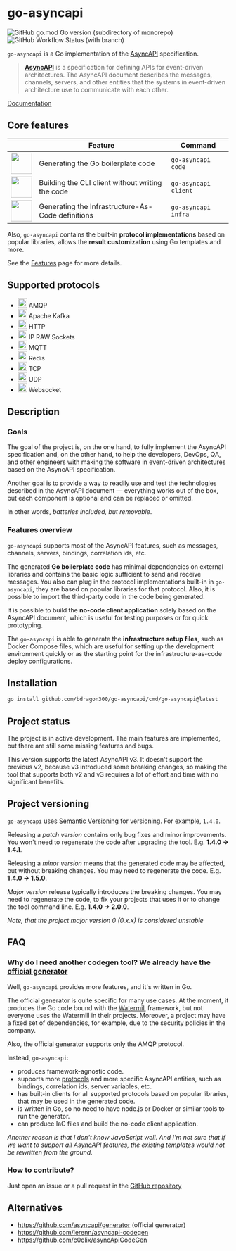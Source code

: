 # go-asyncapi

![GitHub go.mod Go version (subdirectory of monorepo)](https://img.shields.io/github/go-mod/go-version/bdragon300/go-asyncapi)
![GitHub Workflow Status (with branch)](https://img.shields.io/github/actions/workflow/status/bdragon300/go-asyncapi/go-test.yml?branch=master)

`go-asyncapi` is a Go implementation of the [AsyncAPI](https://www.asyncapi.com/) specification.

> **[AsyncAPI](https://www.asyncapi.com/)** is a specification for defining APIs for event-driven architectures. The
> AsyncAPI document describes the messages, channels, servers, and other entities that the systems in event-driven
> architecture use to communicate with each other.

[Documentation](https://bdragon300.github.io/go-asyncapi/)

## Core features

|                                                                                                                           | Feature                                           | Command                |
|---------------------------------------------------------------------------------------------------------------------------|---------------------------------------------------|------------------------|
| <img src="https://bdragon300.github.io/go-asyncapi/images/go-logo.svg" style="height: 3em; vertical-align: middle">       | Generating the Go boilerplate code                | `go-asyncapi code`     |
| <img src="https://bdragon300.github.io/go-asyncapi/images/terminal-icon.svg" style="height: 3em; vertical-align: middle"> | Building the CLI client without writing the code  | `go-asyncapi client`   |
| <img src="https://bdragon300.github.io/go-asyncapi/images/docker.svg" style="height: 3em; vertical-align: middle">        | Generating the Infrastructure-As-Code definitions | `go-asyncapi infra`    |

Also, `go-asyncapi` contains the built-in **protocol implementations** based on popular libraries, allows the **result customization** using Go templates and more.

See the [Features](https://bdragon300.github.io/go-asyncapi/docs/features) page for more details.

## Supported protocols

* <img alt="AMQP" src="https://bdragon300.github.io/go-asyncapi/images/amqp.svg" style="height: 1.5em"> AMQP
* <img alt="Apache Kafka" src="https://bdragon300.github.io/go-asyncapi/images/kafka.svg" style="height: 1.5em"> Apache Kafka
* <img alt="HTTP" src="https://bdragon300.github.io/go-asyncapi/images/http-small.png" style="height: 1.5em"> HTTP
* <img alt="IP RAW Sockets" src="https://bdragon300.github.io/go-asyncapi/images/ip.png" style="height: 1.5em"> IP RAW Sockets
* <img alt="MQTT" src="https://bdragon300.github.io/go-asyncapi/images/mqtt.svg" style="height: 1.5em"> MQTT
* <img alt="Redis" src="https://bdragon300.github.io/go-asyncapi/images/redis.svg" style="height: 1.5em"> Redis
* <img alt="TCP" src="https://bdragon300.github.io/go-asyncapi/images/tcpudp.svg" style="height: 1.5em"> TCP
* <img alt="UDP" src="https://bdragon300.github.io/go-asyncapi/images/tcpudp.svg" style="height: 1.5em"> UDP
* <img alt="Websocket" src="https://bdragon300.github.io/go-asyncapi/images/websocket.svg" style="height: 1.5em"> Websocket

## Description

### Goals

The goal of the project is, on the one hand, to fully implement the AsyncAPI specification and, on the other hand, to help
the developers, DevOps, QA, and other engineers with making the software in event-driven architectures based on the 
AsyncAPI specification.

Another goal is to provide a way to readily use and test the technologies described in the AsyncAPI document — 
everything works out of the box, but each component is optional and can be replaced or omitted.

In other words, *batteries included, but removable*.

### Features overview

`go-asyncapi` supports most of the AsyncAPI features, such as messages, channels, servers, bindings, correlation ids, etc.

The generated **Go boilerplate code** has minimal dependencies on external libraries and contains the basic logic sufficient to 
send and receive messages. You also can plug in the protocol implementations built-in in `go-asyncapi`, they are based on 
popular libraries for that protocol. Also, it is possible to import the third-party code in the code being generated.

It is possible to build the **no-code client application** solely based on the AsyncAPI document, which is useful for
testing purposes or for quick prototyping.

The `go-asyncapi` is able to generate the **infrastructure setup files**, such as Docker Compose files, which are useful
for setting up the development environment quickly or as the starting point for the infrastructure-as-code deploy configurations.

## Installation

```bash
go install github.com/bdragon300/go-asyncapi/cmd/go-asyncapi@latest
```

## Project status

The project is in active development. The main features are implemented, but there are still some missing features and
bugs.

This version supports the latest AsyncAPI v3. It doesn't support the previous v2, because v3 introduced some breaking 
changes, so making the tool that supports both v2 and v3 requires a lot of effort and time with no significant benefits.

## Project versioning

`go-asyncapi` uses [Semantic Versioning](https://semver.org/) for versioning. For example, `1.4.0`.

Releasing a *patch version* contains only bug fixes and minor improvements. You won't need to regenerate the code after
upgrading the tool. E.g. **1.4.0 &rarr; 1.4.1**.

Releasing a *minor version* means that the generated code may be affected, but without breaking changes. You may need to
regenerate the code. E.g. **1.4.0 &rarr; 1.5.0**.

*Major version* release typically introduces the breaking changes. You may need to regenerate the code, to fix your
projects that uses it or to change the tool command line. E.g. **1.4.0 &rarr; 2.0.0**.

*Note, that the project major version 0 (0.x.x) is considered unstable*

## FAQ

### Why do I need another codegen tool? We already have the [official generator](https://github.com/asyncapi/generator)

Well, `go-asyncapi` provides more features, and it's written in Go.

The official generator is quite specific for many use cases. At the moment, it produces the Go code bound with the
[Watermill](https://watermill.io/) framework, but not everyone uses the Watermill in
their projects. Moreover, a project may have a fixed set of dependencies, for example,
due to the security policies in the company.

Also, the official generator supports only the AMQP protocol.

Instead, `go-asyncapi`:

* produces framework-agnostic code.
* supports more
  [protocols](https://bdragon300.github.io/go-asyncapi/docs/features#protocols) and more specific AsyncAPI entities, such as
  bindings, correlation ids, server variables, etc.
* has built-in clients for all supported protocols based on popular libraries, that may be used in the generated code.
* is written in Go, so no need to have node.js or Docker or similar tools to run the generator.
* can produce IaC files and build the no-code client application.

*Another reason is that I don't know JavaScript well. And I'm not sure that if we want to support all AsyncAPI features,
the existing templates would not be rewritten from the ground.*

### How to contribute?

Just open an issue or a pull request in the [GitHub repository](https://github.com/bdragon300/go-asyncapi)

## Alternatives

* https://github.com/asyncapi/generator (official generator)
* https://github.com/lerenn/asyncapi-codegen
* https://github.com/c0olix/asyncApiCodeGen
